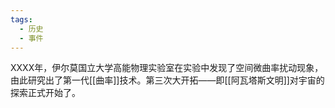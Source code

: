 ```yaml
---
tags:
  - 历史
  - 事件
---
```

XXXX年，伊尔莫国立大学高能物理实验室在实验中发现了空间微曲率扰动现象，由此研究出了第一代[[曲率]]技术。第三次大开拓——即[[阿瓦塔斯文明]]对宇宙的探索正式开始了。
